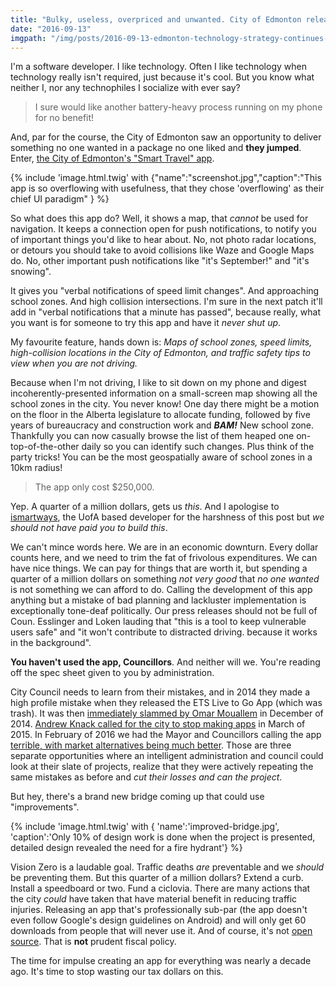 ```yaml
---
title: "Bulky, useless, overpriced and unwanted. City of Edmonton releases another app."
date: "2016-09-13"
imgpath: "/img/posts/2016-09-13-edmonton-technology-strategy-continues-to-embarass/"
---
```


I'm a software developer. I like technology. Often I like technology when technology really isn't required,
just because it's cool. But you know what neither I, nor any technophiles I socialize with ever say?

> I sure would like another battery-heavy process running on my phone for no benefit!

And, par for the course, the City of Edmonton saw an opportunity to deliver something no one wanted
in a package no one liked and **they jumped**. Enter, [the City of Edmonton's "Smart Travel" app](https://www.edmonton.ca/programs_services/apps_mobile/smart-travel-app.aspx).

{% include 'image.html.twig' with {"name":"screenshot.jpg","caption":"This app is so overflowing with usefulness, that they chose 'overflowing' as their chief UI paradigm" } %}

So what does this app do? Well, it shows a map, that *cannot* be used for navigation. It keeps a connection
open for push notifications, to notify you of important things you'd like to hear about. No, not photo
radar locations, or detours you should take to avoid collisions like Waze and Google Maps do. No, other important
push notifications like "it's September!" and "it's snowing".

It gives you "verbal notifications of speed limit changes". And approaching school zones. And high collision
intersections. I'm sure in the next patch it'll add in "verbal notifications that a minute has passed", because
really, what you want is for someone to try this app and have it *never shut up*.

My favourite feature, hands down is: *Maps of school zones, speed limits, high-collision locations in the City of Edmonton, and traffic safety tips to view when you are not driving.*

Because when I'm not driving, I like to sit down on my phone and digest incoherently-presented information on a small-screen
map showing all the school zones in the city. You never know! One day there might be a motion on the floor in the
Alberta legislature to allocate funding, followed by five years of bureaucracy and construction work and ***BAM!*** New school zone.
Thankfully you can now casually browse the list of them heaped one on-top-of-the-other daily so you can identify
such changes. Plus think of the party tricks! You can be the most geospatially aware of school zones in a 10km radius!

> The app only cost $250,000.

Yep. A quarter of a million dollars, gets us *this*. And I apologise to [ismartways](http://ismartways.com/), the UofA based
developer for the harshness of this post but *we should not have paid you to build this*.

We can't mince words here. We are in an economic downturn. Every dollar counts here, and we need to trim the fat of
frivolous expenditures. We can have nice things. We can pay for things that are worth it, but spending a 
quarter of a million dollars on something *not very good* that *no one wanted* is not something we
can afford to do. Calling the development of this app anything but a mistake of bad planning and lackluster implementation
is exceptionally tone-deaf politically. Our press releases should not be full of Coun. Esslinger and Loken lauding that
"this is a tool to keep vulnerable users safe" and "it won't contribute to distracted driving. because it works in the background".

**You haven't used the app, Councillors**. And neither will we. You're reading off the spec sheet given to you by administration.

City Council needs to learn from their mistakes, and in 2014 they made a high profile mistake when they released the ETS
Live to Go App (which was trash). It was then [immediately slammed by Omar Mouallem](http://www.metronews.ca/views/edmonton/footnotes-omar-mouallem/2014/12/11/who-is-the-new-edmonton-transit-app-built-for.html)
in December of 2014. [Andrew Knack called for the city to stop making apps](http://www.cbc.ca/news/canada/edmonton/city-should-stop-making-an-app-for-that-says-councillor-1.2982183)
in March of 2015. In February of 2016 we had the Mayor and Councillors calling the app [terrible, with market alternatives being much better](http://www.cbc.ca/news/canada/edmonton/councillors-call-for-improvements-to-the-transit-app-1.3456390).
Those are three separate opportunities where an intelligent administration and council could look at their slate of projects,
realize that they were actively repeating the same mistakes as before and *cut their losses and can the project*.

But hey, there's a brand new bridge coming up that could use "improvements".

{% include 'image.html.twig' with { 'name':'improved-bridge.jpg', 'caption':'Only 10% of design work is done when the project is presented, detailed design revealed the need for a fire hydrant'} %}

Vision Zero is a laudable goal. Traffic deaths *are* preventable and we *should* be preventing them. But this quarter
of a million dollars? Extend a curb. Install a speedboard or two. Fund a ciclovia. There are many actions that the city
*could* have taken that have material benefit in reducing traffic injuries. Releasing an app that's professionally sub-par
(the app doesn't even follow Google's design guidelines on Android) and will only get 60 downloads from people that will
never use it. And of course, it's not [open source](/blog/2016/08/10/open-sourcing-edmontons-software/). That is **not** prudent fiscal policy.

The time for impulse creating an app for everything was nearly a decade ago. It's time to stop wasting our tax dollars on this.
